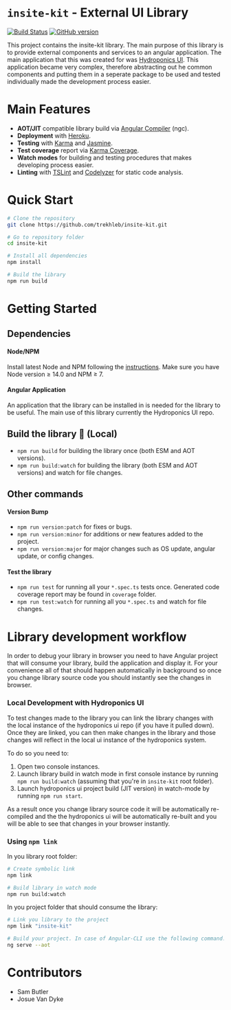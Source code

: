 # `insite-kit` - External UI Library

[![Build Status](https://github.com/hydroponics-system/insite-ui-library/actions/workflows/build-production.yml/badge.svg)](https://github.com/hydroponics-system/insite-ui-library/actions)
[![GitHub version](https://badge.fury.io/gh/hydroponics-system%2Finsite-ui-library.svg)](https://badge.fury.io/gh/hydroponics-system%2Finsite-ui-library)

This project contains the insite-kit library. The main purpose of this library is to provide external components and services to an angular application. The main application that this was created for was [Hydroponics UI](https://github.com/hydroponics-system/hydro-ui). This application became very complex, therefore abstracting out he common components and putting them in a seperate package to be used and tested individually made the development process easier.

# Main Features

- **AOT/JIT** compatible library build via [Angular Compiler](https://www.npmjs.com/package/@angular/compiler-cli) (ngc).
- **Deployment** with [Heroku](https://devcenter.heroku.com/categories/reference).
- **Testing** with [Karma](https://karma-runner.github.io/1.0/index.html) and [Jasmine](https://jasmine.github.io/).
- **Test coverage** report via [Karma Coverage](<[https://github.com/gotwarlost/istanbul](https://karma-runner.github.io/1.0/index.html)>).
- **Watch modes** for building and testing procedures that makes developing process easier.
- **Linting** with [TSLint](https://palantir.github.io/tslint/) and [Codelyzer](https://github.com/mgechev/codelyzer) for static code analysis.

# Quick Start

```bash
# Clone the repository
git clone https://github.com/trekhleb/insite-kit.git

# Go to repository folder
cd insite-kit

# Install all dependencies
npm install

# Build the library
npm run build
```

# Getting Started

## Dependencies

#### Node/NPM

Install latest Node and NPM following the [instructions](https://nodejs.org/en/download/). Make sure you have Node version ≥ 14.0 and NPM ≥ 7.

#### Angular Application

An application that the library can be installed in is needed for the library to be useful. The main use of this library currently the Hydroponics UI repo.

## Build the library 🚀 (Local)

- `npm run build` for building the library once (both ESM and AOT versions).
- `npm run build:watch` for building the library (both ESM and AOT versions) and watch for file changes.

## Other commands

#### Version Bump

- `npm run version:patch` for fixes or bugs.
- `npm run version:minor` for additions or new features added to the project.
- `npm run version:major` for major changes such as OS update, angular update, or config changes.

#### Test the library

- `npm run test` for running all your `*.spec.ts` tests once. Generated code coverage report may be found in `coverage` folder.
- `npm run test:watch` for running all you `*.spec.ts` and watch for file changes.

# Library development workflow

In order to debug your library in browser you need to have Angular project that will consume your library, build the application and display it. For your convenience all of that should happen automatically in background so once you change library source code you should instantly see the changes in browser.

### Local Development with Hydroponics UI

To test changes made to the library you can link the library changes with the local instance of the hydroponics ui repo (if you have it pulled down). Once they are linked, you can then make changes in the library and those changes will reflect in the local ui instance of the hydroponics system.

To do so you need to:

1. Open two console instances.
2. Launch library build in watch mode in first console instance by running `npm run build:watch` (assuming that you're in `insite-kit` root folder).
3. Launch hydroponics ui project build (JIT version) in watch-mode by running `npm run start`.

As a result once you change library source code it will be automatically re-compiled and the the hydroponics ui will be automatically re-built and you will be able to see that changes in your browser instantly.

### Using `npm link`

In you library root folder:

```bash
# Create symbolic link
npm link

# Build library in watch mode
npm run build:watch
```

In you project folder that should consume the library:

```bash
# Link you library to the project
npm link "insite-kit"

# Build your project. In case of Angular-CLI use the following command.
ng serve --aot
```

# Contributors

- Sam Butler
- Josue Van Dyke
